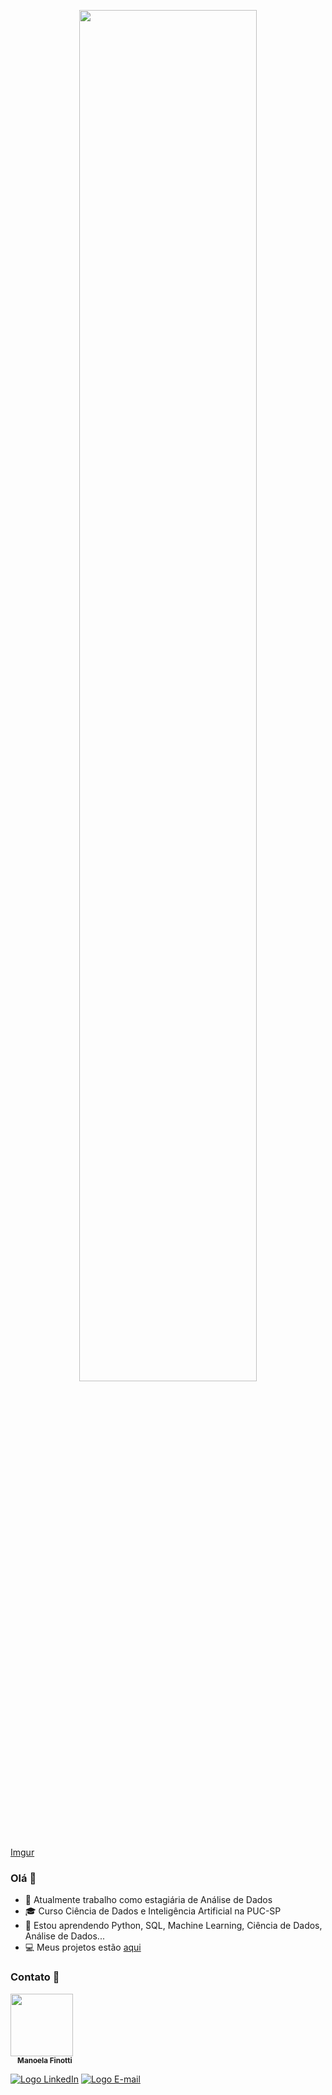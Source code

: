 <p align="center">
  <img src="https://ibb.co/7GLCGWD" height="75%">
</p>

[Imgur](https://imgur.com/RwBSJB1)

### Olá 👋

- :telescope: Atualmente trabalho como estagiária de Análise de Dados
- :mortar_board: Curso Ciência de Dados e Inteligência Artificial na PUC-SP
- :seedling: Estou aprendendo Python, SQL, Machine Learning, Ciência de Dados, Análise de Dados...
- :computer: Meus projetos estão [aqui](https://github.com/maafinotti?tab=repositories)

### Contato :speech_balloon:
<p>
  <img src='https://i.ibb.co/R9HC4fh/84-C6-D5-F0-BFE7-4-BA3-907-A-A20072498060.png' width="100px;" alt=""/>
  <br/>
  <sub><b>&nbsp &nbsp Manoela Finotti</b></sub>
</p>

[![Logo LinkedIn](https://i.ibb.co/km3vrJk/Group-1-2.png)](https://www.linkedin.com/in/manoelafinotti/)
[![Logo E-mail](https://i.ibb.co/sqp4Znc/Group-1-3.png)](mailto:manoelaffinotti@gmail.com)
